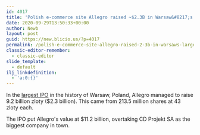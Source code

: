 ```yaml
---
id: 4017
title: 'Polish e-commerce site Allegro raised ~$2.3B in Warsaw&#8217;s largest ever IPO'
date: 2020-09-29T13:50:33+00:00
author: Newb
layout: post
guid: https://new.blicio.us/?p=4017
permalink: /polish-e-commerce-site-allegro-raised-2-3b-in-warsaws-largest-ever-ipo/
classic-editor-remember:
  - classic-editor
slide_template:
  - default
ilj_linkdefinition:
  - 'a:0:{}'
---
```

In the [largest IPO](https://www.bloomberg.com/news/articles/2020-09-29/allegro-prices-2-3-billion-warsaw-ipo-at-top-end-of-range) in the history of Warsaw, Poland, Allegro managed to raise 9.2 billion zloty ($2.3 billion). This came from 213.5 million shares at 43 zloty each.

The IPO put Allegro's value at $11.2 billion, overtaking CD Projekt SA as the biggest company in town.